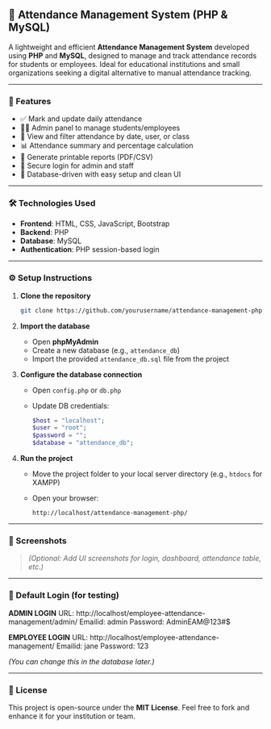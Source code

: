 
## 📘 Attendance Management System (PHP & MySQL)

A lightweight and efficient **Attendance Management System** developed using **PHP** and **MySQL**, designed to manage and track attendance records for students or employees. Ideal for educational institutions and small organizations seeking a digital alternative to manual attendance tracking.

---

### 🚀 Features

* ✅ Mark and update daily attendance
* 👨‍🏫 Admin panel to manage students/employees
* 📅 View and filter attendance by date, user, or class
* 📊 Attendance summary and percentage calculation
* 🧾 Generate printable reports (PDF/CSV)
* 🔐 Secure login for admin and staff
* 📁 Database-driven with easy setup and clean UI

---

### 🛠️ Technologies Used

* **Frontend**: HTML, CSS, JavaScript, Bootstrap
* **Backend**: PHP
* **Database**: MySQL
* **Authentication**: PHP session-based login

---

### ⚙️ Setup Instructions

1. **Clone the repository**

   ```bash
   git clone https://github.com/yourusername/attendance-management-php.git
   ```

2. **Import the database**

   * Open **phpMyAdmin**
   * Create a new database (e.g., `attendance_db`)
   * Import the provided `attendance_db.sql` file from the project

3. **Configure the database connection**

   * Open `config.php` or `db.php`
   * Update DB credentials:

     ```php
     $host = "localhost";
     $user = "root";
     $password = "";
     $database = "attendance_db";
     ```

4. **Run the project**

   * Move the project folder to your local server directory (e.g., `htdocs` for XAMPP)
   * Open your browser:

     ```
     http://localhost/attendance-management-php/
     ```

---

### 📸 Screenshots

> *(Optional: Add UI screenshots for login, dashboard, attendance table, etc.)*

---

### 🔐 Default Login (for testing)
**ADMIN LOGIN**
URL: http://localhost/employee-attendance-management/admin/
Emailid: admin
Password: AdminEAM@123#$



**EMPLOYEE LOGIN**
URL: http://localhost/employee-attendance-management/
Emailid: jane
Password: 123

*(You can change this in the database later.)*

---

### 📄 License

This project is open-source under the **MIT License**.
Feel free to fork and enhance it for your institution or team.
